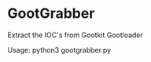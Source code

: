 # GootGrabber
Extract the IOC's from Gootkit Gootloader


Usage:
python3 gootgrabber.py <javascript file>
